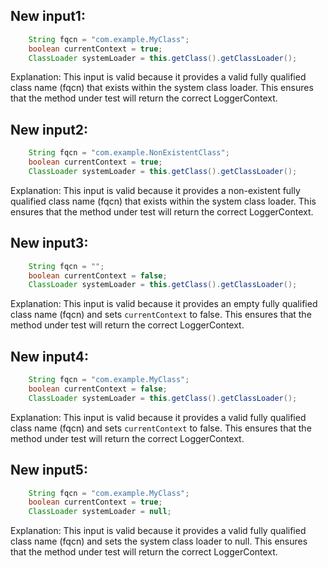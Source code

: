## New input1:
```java
    String fqcn = "com.example.MyClass";
    boolean currentContext = true;
    ClassLoader systemLoader = this.getClass().getClassLoader();
```
Explanation: This input is valid because it provides a valid fully qualified class name (fqcn) that exists within the system class loader. This ensures that the method under test will return the correct LoggerContext.

## New input2:
```java
    String fqcn = "com.example.NonExistentClass";
    boolean currentContext = true;
    ClassLoader systemLoader = this.getClass().getClassLoader();
```
Explanation: This input is valid because it provides a non-existent fully qualified class name (fqcn) that exists within the system class loader. This ensures that the method under test will return the correct LoggerContext.

## New input3:
```java
    String fqcn = "";
    boolean currentContext = false;
    ClassLoader systemLoader = this.getClass().getClassLoader();
```
Explanation: This input is valid because it provides an empty fully qualified class name (fqcn) and sets `currentContext` to false. This ensures that the method under test will return the correct LoggerContext.

## New input4:
```java
    String fqcn = "com.example.MyClass";
    boolean currentContext = false;
    ClassLoader systemLoader = this.getClass().getClassLoader();
```
Explanation: This input is valid because it provides a valid fully qualified class name (fqcn) and sets `currentContext` to false. This ensures that the method under test will return the correct LoggerContext.

## New input5:
```java
    String fqcn = "com.example.MyClass";
    boolean currentContext = true;
    ClassLoader systemLoader = null;
```
Explanation: This input is valid because it provides a valid fully qualified class name (fqcn) and sets the system class loader to null. This ensures that the method under test will return the correct LoggerContext.
